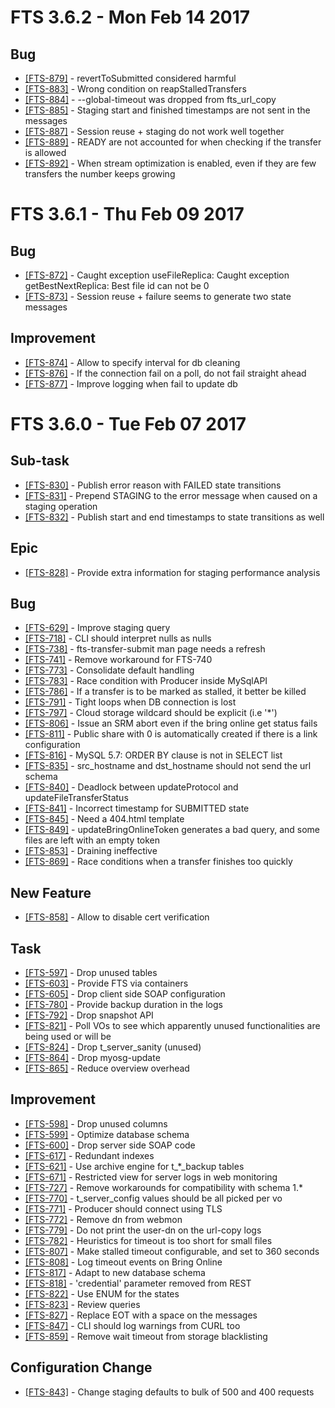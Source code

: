 

FTS 3.6.2 - Mon Feb 14 2017
===========================

## Bug
- [[FTS-879]](https://its.cern.ch/jira/browse/FTS-879) - revertToSubmitted considered harmful
- [[FTS-883]](https://its.cern.ch/jira/browse/FTS-883) - Wrong condition on reapStalledTransfers
- [[FTS-884]](https://its.cern.ch/jira/browse/FTS-884) - --global-timeout was dropped from fts_url_copy
- [[FTS-885]](https://its.cern.ch/jira/browse/FTS-885) - Staging start and finished timestamps are not sent in the messages
- [[FTS-887]](https://its.cern.ch/jira/browse/FTS-887) - Session reuse + staging do not work well together
- [[FTS-889]](https://its.cern.ch/jira/browse/FTS-889) - READY are not accounted for when checking if the transfer is allowed
- [[FTS-892]](https://its.cern.ch/jira/browse/FTS-892) - When stream optimization is enabled, even if they are few transfers the number keeps growing

FTS 3.6.1 - Thu Feb 09 2017
===========================

## Bug
- [[FTS-872]](https://its.cern.ch/jira/browse/FTS-872) - Caught exception useFileReplica: Caught exception getBestNextReplica: Best file id can not be 0
- [[FTS-873]](https://its.cern.ch/jira/browse/FTS-873) - Session reuse + failure seems to generate two state messages

## Improvement
- [[FTS-874]](https://its.cern.ch/jira/browse/FTS-874) - Allow to specify interval for db cleaning
- [[FTS-876]](https://its.cern.ch/jira/browse/FTS-876) - If the connection fail on a poll, do not fail straight ahead
- [[FTS-877]](https://its.cern.ch/jira/browse/FTS-877) - Improve logging when fail to update db


FTS 3.6.0 - Tue Feb 07 2017
===========================

## Sub-task
- [[FTS-830]](https://its.cern.ch/jira/browse/FTS-830) - Publish error reason with FAILED state transitions
- [[FTS-831]](https://its.cern.ch/jira/browse/FTS-831) - Prepend STAGING to the error message when caused on a staging operation
- [[FTS-832]](https://its.cern.ch/jira/browse/FTS-832) - Publish start and end timestamps to state transitions as well

## Epic
- [[FTS-828]](https://its.cern.ch/jira/browse/FTS-828) - Provide extra information for staging performance analysis

## Bug
- [[FTS-629]](https://its.cern.ch/jira/browse/FTS-629) - Improve staging query
- [[FTS-718]](https://its.cern.ch/jira/browse/FTS-718) - CLI should interpret nulls as nulls
- [[FTS-738]](https://its.cern.ch/jira/browse/FTS-738) - fts-transfer-submit man page needs a refresh
- [[FTS-741]](https://its.cern.ch/jira/browse/FTS-741) - Remove workaround for FTS-740
- [[FTS-773]](https://its.cern.ch/jira/browse/FTS-773) - Consolidate default handling
- [[FTS-783]](https://its.cern.ch/jira/browse/FTS-783) - Race condition with Producer inside MySqlAPI
- [[FTS-786]](https://its.cern.ch/jira/browse/FTS-786) - If a transfer is to be marked as stalled, it better be killed
- [[FTS-791]](https://its.cern.ch/jira/browse/FTS-791) - Tight loops when DB connection is lost
- [[FTS-797]](https://its.cern.ch/jira/browse/FTS-797) - Cloud storage wildcard should be explicit (i.e '\*')
- [[FTS-806]](https://its.cern.ch/jira/browse/FTS-806) - Issue an SRM abort even if the bring online get status fails
- [[FTS-811]](https://its.cern.ch/jira/browse/FTS-811) - Public share with 0 is automatically created if there is a link configuration
- [[FTS-816]](https://its.cern.ch/jira/browse/FTS-816) - MySQL 5.7: ORDER BY clause is not in SELECT list
- [[FTS-835]](https://its.cern.ch/jira/browse/FTS-835) - src\_hostname and dst\_hostname should not send the url schema
- [[FTS-840]](https://its.cern.ch/jira/browse/FTS-840) - Deadlock between updateProtocol and updateFileTransferStatus
- [[FTS-841]](https://its.cern.ch/jira/browse/FTS-841) - Incorrect timestamp for SUBMITTED state
- [[FTS-845]](https://its.cern.ch/jira/browse/FTS-845) - Need a 404.html template
- [[FTS-849]](https://its.cern.ch/jira/browse/FTS-849) - updateBringOnlineToken generates a bad query, and some files are left with an empty token
- [[FTS-853]](https://its.cern.ch/jira/browse/FTS-853) - Draining ineffective
- [[FTS-869]](https://its.cern.ch/jira/browse/FTS-869) - Race conditions when a transfer finishes too quickly

## New Feature
- [[FTS-858]](https://its.cern.ch/jira/browse/FTS-858) - Allow to disable cert verification

## Task
- [[FTS-597]](https://its.cern.ch/jira/browse/FTS-597) - Drop unused tables
- [[FTS-603]](https://its.cern.ch/jira/browse/FTS-603) - Provide FTS via containers
- [[FTS-605]](https://its.cern.ch/jira/browse/FTS-605) - Drop client side SOAP configuration
- [[FTS-780]](https://its.cern.ch/jira/browse/FTS-780) - Provide backup duration in the logs
- [[FTS-792]](https://its.cern.ch/jira/browse/FTS-792) - Drop snapshot API
- [[FTS-821]](https://its.cern.ch/jira/browse/FTS-821) - Poll VOs to see which apparently unused functionalities are being used or will be
- [[FTS-824]](https://its.cern.ch/jira/browse/FTS-824) - Drop t\_server\_sanity (unused)
- [[FTS-864]](https://its.cern.ch/jira/browse/FTS-864) - Drop myosg-update
- [[FTS-865]](https://its.cern.ch/jira/browse/FTS-865) - Reduce overview overhead

## Improvement
- [[FTS-598]](https://its.cern.ch/jira/browse/FTS-598) - Drop unused columns
- [[FTS-599]](https://its.cern.ch/jira/browse/FTS-599) - Optimize database schema
- [[FTS-600]](https://its.cern.ch/jira/browse/FTS-600) - Drop server side SOAP code
- [[FTS-617]](https://its.cern.ch/jira/browse/FTS-617) - Redundant indexes
- [[FTS-621]](https://its.cern.ch/jira/browse/FTS-621) - Use archive engine for t_*_backup tables
- [[FTS-671]](https://its.cern.ch/jira/browse/FTS-671) - Restricted view for server logs in web monitoring
- [[FTS-727]](https://its.cern.ch/jira/browse/FTS-727) - Remove workarounds for compatibility with schema 1.\* 
- [[FTS-770]](https://its.cern.ch/jira/browse/FTS-770) - t\_server\_config values should be all picked per vo
- [[FTS-771]](https://its.cern.ch/jira/browse/FTS-771) - Producer should connect using TLS
- [[FTS-772]](https://its.cern.ch/jira/browse/FTS-772) - Remove dn from webmon
- [[FTS-779]](https://its.cern.ch/jira/browse/FTS-779) - Do not print the user-dn on the url-copy logs
- [[FTS-782]](https://its.cern.ch/jira/browse/FTS-782) - Heuristics for timeout is too short for small files
- [[FTS-807]](https://its.cern.ch/jira/browse/FTS-807) - Make stalled timeout configurable, and set to 360 seconds
- [[FTS-808]](https://its.cern.ch/jira/browse/FTS-808) - Log timeout events on Bring Online
- [[FTS-817]](https://its.cern.ch/jira/browse/FTS-817) - Adapt to new database schema
- [[FTS-818]](https://its.cern.ch/jira/browse/FTS-818) - 'credential' parameter removed from REST
- [[FTS-822]](https://its.cern.ch/jira/browse/FTS-822) - Use ENUM for the states
- [[FTS-823]](https://its.cern.ch/jira/browse/FTS-823) - Review queries
- [[FTS-827]](https://its.cern.ch/jira/browse/FTS-827) - Replace EOT with a space on the messages
- [[FTS-847]](https://its.cern.ch/jira/browse/FTS-847) - CLI should log warnings from CURL too
- [[FTS-859]](https://its.cern.ch/jira/browse/FTS-859) - Remove wait timeout from storage blacklisting


## Configuration Change
- [[FTS-843]](https://its.cern.ch/jira/browse/FTS-843) - Change staging defaults to bulk of 500 and 400 requests

